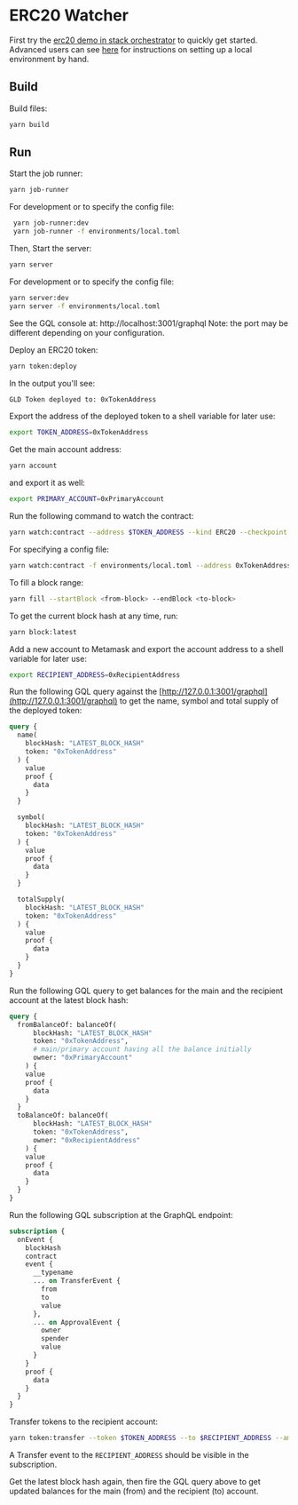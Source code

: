 # ERC20 Watcher

First try the [erc20 demo in stack orchestrator](https://github.com/cerc-io/stack-orchestrator/tree/main/app/data/stacks/erc20) to quickly get started. Advanced users can see [here](/docs/README.md) for instructions on setting up a local environment by hand. 

## Build 

Build files:

```bash
yarn build
```

## Run 
  
Start the job runner:

```bash
yarn job-runner
```

For development or to specify the config file:
```bash
 yarn job-runner:dev
 yarn job-runner -f environments/local.toml
```

Then, Start the server:

```bash
yarn server
```

For development or to specify the config file:
```bash
yarn server:dev
yarn server -f environments/local.toml
```

See the GQL console at: http://localhost:3001/graphql
Note: the port may be different depending on your configuration.

Deploy an ERC20 token:

```bash
yarn token:deploy
```
In the output you'll see:

```bash
GLD Token deployed to: 0xTokenAddress
```
  
Export the address of the deployed token to a shell variable for later use:

```bash
export TOKEN_ADDRESS=0xTokenAddress
```

Get the main account address:
```bash
yarn account
```

and export it as well:

```bash
export PRIMARY_ACCOUNT=0xPrimaryAccount
```

Run the following command to watch the contract:

```bash
yarn watch:contract --address $TOKEN_ADDRESS --kind ERC20 --checkpoint false
```

For specifying a config file:
```bash
yarn watch:contract -f environments/local.toml --address 0xTokenAddress --kind ERC20 --checkpoint false
```

To fill a block range:

```bash
yarn fill --startBlock <from-block> --endBlock <to-block>
```

To get the current block hash at any time, run:

```bash
yarn block:latest
```

Add a new account to Metamask and export the account address to a shell variable for later use:

```bash
export RECIPIENT_ADDRESS=0xRecipientAddress
```

Run the following GQL query against the [http://127.0.0.1:3001/graphql](http://127.0.0.1:3001/graphql) to get the name, symbol and total supply of the deployed token:

```graphql
query {
  name(
    blockHash: "LATEST_BLOCK_HASH"
    token: "0xTokenAddress"
  ) {
    value
    proof {
      data
    }
  }

  symbol(
    blockHash: "LATEST_BLOCK_HASH"
    token: "0xTokenAddress"
  ) {
    value
    proof {
      data
    }
  }

  totalSupply(
    blockHash: "LATEST_BLOCK_HASH"
    token: "0xTokenAddress"
  ) {
    value
    proof {
      data
    }
  }
}
```

Run the following GQL query to get balances for the main and the recipient account at the latest block hash:

```graphql
query {
  fromBalanceOf: balanceOf(
      blockHash: "LATEST_BLOCK_HASH"
      token: "0xTokenAddress",
      # main/primary account having all the balance initially
      owner: "0xPrimaryAccount"
    ) {
    value
    proof {
      data
    }
  }
  toBalanceOf: balanceOf(
      blockHash: "LATEST_BLOCK_HASH"
      token: "0xTokenAddress",
      owner: "0xRecipientAddress"
    ) {
    value
    proof {
      data
    }
  }
}
```

Run the following GQL subscription at the GraphQL endpoint:

```graphql
subscription {
  onEvent {
    blockHash
    contract
    event {
      __typename
      ... on TransferEvent {
        from
        to
        value
      },
      ... on ApprovalEvent {
        owner
        spender
        value
      }
    }
    proof {
      data
    }
  }
}
```

Transfer tokens to the recipient account:

```bash
yarn token:transfer --token $TOKEN_ADDRESS --to $RECIPIENT_ADDRESS --amount 100
```

A Transfer event to the `RECIPIENT_ADDRESS` should be visible in the subscription.

Get the latest block hash again, then fire the GQL query above to get updated balances for the main (from) and the recipient (to) account.
